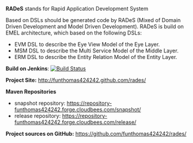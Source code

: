 **RADeS** stands for Rapid Application Development System

Based on DSLs should be generated code by RADeS (Mixed of Domain Driven Development and Model Driven Development).
RADeS is build on EMEL architecture, which based on the following DSLs:
 
 - EVM DSL to describe the Eye View Model of the Eye Layer. 
 - MSM DSL to describe the Multi Service Model of the Middle Layer.
 - ERM DSL to describe the Entity Relation Model of the Entity Layer.
 
**Build on Jenkins**: [![Build Status](https://funthomas424242.ci.cloudbees.com/job/rades/badge/icon)](https://funthomas424242.ci.cloudbees.com/job/rades/)
 
**Project Site:** http://funthomas424242.github.com/rades/

**Maven Repositories**

 - snapshot repository: https://repository-funthomas424242.forge.cloudbees.com/snapshot/
 - release repository: https://repository-funthomas424242.forge.cloudbees.com/release/

**Project sources on GitHub:** https://github.com/funthomas424242/rades/

